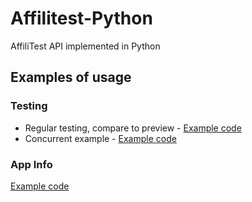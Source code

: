 # Affilitest-Python
AffiliTest API implemented in Python


## Examples of usage

### Testing
  * Regular testing, compare to preview - [Example code](example.testing.py)
  * Concurrent example - [Example code](example.testing.multithreaded.py)

### App Info
  [Example code](example.appinfo.py)